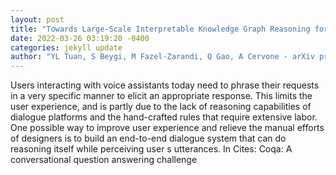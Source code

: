 ```yaml
--- 
layout: post 
title: "Towards Large-Scale Interpretable Knowledge Graph Reasoning for Dialogue Systems" 
date: 2022-03-26 03:19:20 -0400 
categories: jekyll update 
author: "YL Tuan, S Beygi, M Fazel-Zarandi, Q Gao, A Cervone - arXiv preprint arXiv , 2022" 
--- 
```

Users interacting with voice assistants today need to phrase their requests in a very specific manner to elicit an appropriate response. This limits the user experience, and is partly due to the lack of reasoning capabilities of dialogue platforms and the hand-crafted rules that require extensive labor. One possible way to improve user experience and relieve the manual efforts of designers is to build an end-to-end dialogue system that can do reasoning itself while perceiving user s utterances. In Cites: Coqa: A conversational question answering challenge